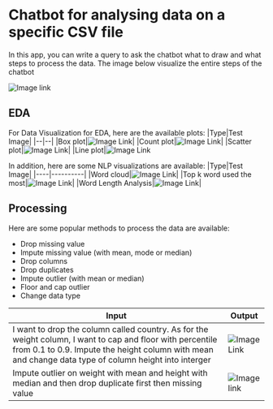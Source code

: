 # Chatbot for analysing data on a specific CSV file
In this app, you can write a query to ask the chatbot what to draw and what steps to process the data. The image below visualize the entire steps of the chatbot


![Image link](https://github.com/FPTU12345/OJT/blob/main/CSV_EDA_Chatbot/img/Untitled%20Diagram.drawio%20(4).png)

## EDA
For Data Visualization for EDA, here are the available plots:
|Type|Test Image|
|--|--|
|Box plot|![Image Link](https://github.com/FPTU12345/OJT/blob/main/CSV_EDA_Chatbot/img/demo2.PNG)|
|Count plot|![Image Link](https://github.com/FPTU12345/OJT/blob/main/CSV_EDA_Chatbot/img/demo1.PNG)|
|Scatter plot|![Image Link](https://github.com/FPTU12345/OJT/blob/main/CSV_EDA_Chatbot/img/demo3.PNG)|
|Line plot|![Image Link](https://github.com/FPTU12345/OJT/blob/main/CSV_EDA_Chatbot/img/demo4.PNG)

In addition, here are some NLP visualizations are available:
|Type|Test Image|
|----|----------|
|Word cloud|![Image Link](https://github.com/FPTU12345/OJT/blob/main/CSV_EDA_Chatbot/img/demo8.PNG)|
|Top k word used the most|![Image Link](https://github.com/FPTU12345/OJT/blob/main/CSV_EDA_Chatbot/img/demo7.PNG)|
|Word Length Analysis|![Image Link](https://github.com/FPTU12345/OJT/blob/main/CSV_EDA_Chatbot/img/demo9.PNG)|

## Processing
Here are some popular methods to process the data are available:
* Drop missing value
* Impute missing value (with mean, mode or median)
* Drop columns
* Drop duplicates
* Impute outlier (with mean or median)
* Floor and cap outlier
* Change data type

|Input|Output|
|------|------|
|I want to drop the column called country.  As for the weight column, I want to cap and floor with percentile from 0.1 to 0.9. Impute the height column with mean  and change data type of column height into interger|![Image Link](https://github.com/FPTU12345/OJT/blob/main/CSV_EDA_Chatbot/img/demo5.PNG)|
|Impute outlier on weight with mean and height with median and then drop duplicate first then missing value|![Image link](https://github.com/FPTU12345/OJT/blob/main/CSV_EDA_Chatbot/img/demo6.PNG)|

